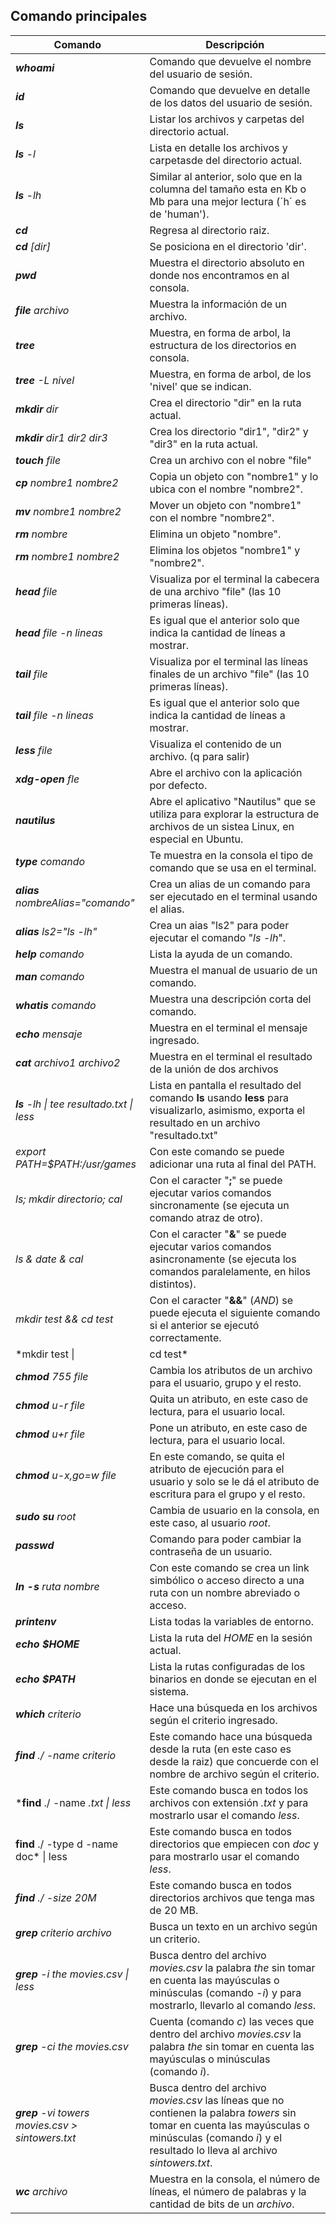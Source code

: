 ## Comando principales

| Comando                                          | Descripción                                                                                                                                                                                             |
| ------------------------------------------------ | ------------------------------------------------------------------------------------------------------------------------------------------------------------------------------------------------------- |
| *__whoami__*                                     | Comando que devuelve el nombre del usuario de sesión.                                                                                                                                                   |
| *__id__*                                         | Comando que devuelve en detalle de los datos del usuario de sesión.                                                                                                                                     |
| *__ls__*                                         | Listar los archivos y carpetas del directorio actual.                                                                                                                                                   |
| *__ls__ -l*                                      | Lista en detalle los archivos y carpetasde del directorio actual.                                                                                                                                       |
| *__ls__ -lh*                                     | Similar al anterior, solo que en la columna del tamaño esta en Kb o Mb para una mejor lectura (´h´ es de 'human').                                                                                      |
| *__cd__*                                         | Regresa al directorio raiz.                                                                                                                                                                             |
| *__cd__ [dir]*                                   | Se posiciona en el directorio 'dir'.                                                                                                                                                                    |
| *__pwd__*                                        | Muestra el directorio absoluto en donde nos encontramos en al consola.                                                                                                                                  |
| *__file__ archivo*                               | Muestra la información de un archivo.                                                                                                                                                                   |
| *__tree__*                                       | Muestra, en forma de arbol, la estructura de los directorios en consola.                                                                                                                                |
| *__tree__ -L nivel*                              | Muestra, en forma de arbol, de los 'nivel' que se indican.                                                                                                                                              |
| *__mkdir__ dir*                                  | Crea el directorio "dir" en la ruta actual.                                                                                                                                                             |
| *__mkdir__ dir1 dir2 dir3*                       | Crea los directorio "dir1", "dir2" y "dir3" en la ruta actual.                                                                                                                                          |
| *__touch__ file*                                 | Crea un archivo con el nobre "file"                                                                                                                                                                     |
| *__cp__ nombre1 nombre2*                         | Copia un objeto con "nombre1" y lo ubica con el nombre "nombre2".                                                                                                                                       |
| *__mv__ nombre1 nombre2*                         | Mover un objeto con "nombre1" con el nombre "nombre2".                                                                                                                                                  |
| *__rm__ nombre*                                  | Elimina un objeto "nombre".                                                                                                                                                                             |
| *__rm__ nombre1 nombre2*                         | Elimina los objetos "nombre1" y "nombre2".                                                                                                                                                              |
| *__head__ file*                                  | Visualiza por el terminal la cabecera de una archivo "file" (las 10 primeras líneas).                                                                                                                   |
| *__head__ file -n lineas*                        | Es igual que el anterior solo que indica la cantidad de líneas a mostrar.                                                                                                                               |
| *__tail__ file*                                  | Visualiza por el terminal las líneas finales de un archivo "file" (las 10 primeras líneas).                                                                                                             |
| *__tail__ file -n lineas*                        | Es igual que el anterior solo que indica la cantidad de líneas a mostrar.                                                                                                                               |
| *__less__ file*                                  | Visualiza el contenido de un archivo. (q para salir)                                                                                                                                                    |
| *__xdg-open__ fle*                               | Abre el archivo con la aplicación por defecto.                                                                                                                                                          |
| *__nautilus__*                                   | Abre el aplicativo "Nautilus" que se utiliza para explorar la estructura de archivos de un sistea Linux, en especial en Ubuntu.                                                                         |
| *__type__ comando*                               | Te muestra en la consola el tipo de comando que se usa en el terminal.                                                                                                                                  |
| *__alias__ nombreAlias="comando"*                | Crea un alias de un comando para ser ejecutado en el terminal usando el alias.                                                                                                                          |
| *__alias__ ls2="ls -lh"*                         | Crea un aias "ls2" para poder ejecutar el comando "*ls -lh*".                                                                                                                                           |
| *__help__ comando*                               | Lista la ayuda de un comando.                                                                                                                                                                           |
| *__man__ comando*                                | Muestra el manual de usuario de un comando.                                                                                                                                                             |
| *__whatis__ comando*                             | Muestra una descripción corta del comando.                                                                                                                                                              |
| *__echo__ mensaje*                               | Muestra en el terminal el mensaje ingresado.                                                                                                                                                            |
| *__cat__ archivo1 archivo2*                      | Muestra en el terminal el resultado de la unión de dos archivos                                                                                                                                         |
| *__ls__ -lh \| tee resultado.txt \| less*        | Lista en pantalla el resultado del comando __ls__ usando __less__ para visualizarlo, asimismo, exporta el resultado en un archivo "resultado.txt"                                                       |
| *export PATH=$PATH:/usr/games*                   | Con este comando se puede adicionar una ruta al final del PATH.                                                                                                                                         |
| *ls; mkdir directorio; cal*                      | Con el caracter "__;__" se puede ejecutar varios comandos sincronamente (se ejecuta un comando atraz de otro).                                                                                          |
| *ls & date & cal*                                | Con el caracter "__&__" se puede ejecutar varios comandos asincronamente (se ejecuta los comandos paralelamente, en hilos distintos).                                                                   |
| *mkdir test && cd test*                          | Con el caracter "__&&__" (*AND*) se puede ejecuta el siguiente comando si el anterior se ejecutó correctamente.                                                                                         |
| *mkdir test \|                                   | cd test*                                                                                                                                                                                                |
| *__chmod__ 755 file*                             | Cambia los atributos de un archivo para el usuario, grupo y el resto.                                                                                                                                   |
| *__chmod__ u-r file*                             | Quita un atributo, en este caso de lectura, para el usuario local.                                                                                                                                      |
| *__chmod__ u+r file*                             | Pone un atributo, en este caso de lectura, para el usuario local.                                                                                                                                       |
| *__chmod__ u-x,go=w file*                        | En este comando, se quita el atributo de ejecución para el usuario y solo se le dá el atributo de escritura para el grupo y el resto.                                                                   |
| *__sudo su__ root*                               | Cambia de usuario en la consola, en este caso, al usuario *root*.                                                                                                                                       |
| *__passwd__*                                     | Comando para poder cambiar la contraseña de un usuario.                                                                                                                                                 |
| *__ln -s__ ruta nombre*                          | Con este comando se crea un link simbólico o acceso directo a una ruta con un nombre abreviado o acceso.                                                                                                |
| *__printenv__*                                   | Lista todas la variables de entorno.                                                                                                                                                                    |
| *__echo $HOME__*                                 | Lista la ruta del *HOME* en la sesión actual.                                                                                                                                                           |
| *__echo $PATH__*                                 | Lista la rutas configuradas de los binarios en donde se ejecutan en el sistema.                                                                                                                         |
| *__which__ criterio*                             | Hace una búsqueda en los archivos según el criterio ingresado.                                                                                                                                          |
| *__find__ ./ -name criterio*                     | Este comando hace una búsqueda desde la ruta (en este caso es desde la raiz) que concuerde con el nombre de archivo según el criterio.                                                                  |
| *__find__ ./ -name *.txt \| less*                | Este comando busca en todos los archivos con extensión *.txt* y para mostrarlo usar el comando *less*.                                                                                                  |
| __find__ ./ -type d -name doc\* \| less          | Este comando busca en todos directorios que empiecen con *doc* y para mostrarlo usar el comando *less*.                                                                                                 |
| *__find__ ./ -size 20M*                          | Este comando busca en todos directorios archivos que tenga mas de 20 MB.                                                                                                                                |
| *__grep__ criterio archivo*                      | Busca un texto en un archivo según un criterio.                                                                                                                                                         |
| *__grep__ -i the movies.csv \| less*             | Busca dentro del archivo *movies.csv* la palabra *the* sin tomar en cuenta las mayúsculas o minúsculas (comando *-i*) y para mostrarlo, llevarlo al comando *less*.                                     |
| *__grep__ -ci the movies.csv*                    | Cuenta (comando *c*) las veces que dentro del archivo *movies.csv* la palabra *the* sin tomar en cuenta las mayúsculas o minúsculas (comando *i*).                                                      |
| *__grep__ -vi towers movies.csv > sintowers.txt* | Busca dentro del archivo *movies.csv* las líneas que no contienen la palabra *towers* sin tomar en cuenta las mayúsculas o minúsculas (comando *i*) y el resultado lo lleva al archivo *sintowers.txt*. |
| *__wc__ archivo*                                 | Muestra en la consola, el número de líneas, el número de palabras y la cantidad de bits de un *archivo*.                                                                                                |
